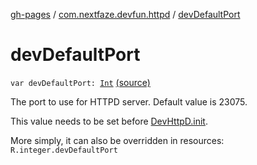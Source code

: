 [gh-pages](../index.md) / [com.nextfaze.devfun.httpd](index.md) / [devDefaultPort](./dev-default-port.md)

# devDefaultPort

`var devDefaultPort: `[`Int`](https://kotlinlang.org/api/latest/jvm/stdlib/kotlin/-int/index.html) [(source)](https://github.com/NextFaze/dev-fun/tree/master/devfun-httpd/src/main/java/com/nextfaze/devfun/httpd/HttpD.kt#L40)

The port to use for HTTPD server. Default value is 23075.

This value needs to be set before [DevHttpD.init](-dev-http-d/init.md).

More simply, it can also be overridden in resources: `R.integer.devDefaultPort`

